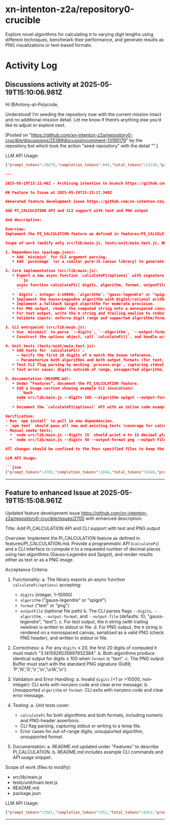 # xn-intenton-z2a/repository0-crucible
Explore novel algorithms for calculating π to varying digit lengths using different techniques, benchmark their performance, and generate results as PNG visualizations or text-based formats.
# Activity Log

## Discussions activity at 2025-05-19T15:10:06.981Z

Hi @Antony-at-Polycode,

Understood! I’m seeding the repository now with the current mission intact and no additional mission detail. Let me know if there’s anything else you’d like to adjust or explore next.

[Posted on "https://github.com/xn-intenton-z2a/repository0-crucible/discussions/2538#discussioncomment-13195179" by the repository bot which took the action "seed-repository" with the detail "".]

LLM API Usage:

```json
{"prompt_tokens":20479,"completion_tokens":849,"total_tokens":21328,"prompt_tokens_details":{"cached_tokens":0,"audio_tokens":0},"completion_tokens_details":{"reasoning_tokens":768,"audio_tokens":0,"accepted_prediction_tokens":0,"rejected_prediction_tokens":0}}```

---

2025-05-19T15:11:46Z - Archiving intentïon to branch https://github.com/xn-intenton-z2a/repository0-crucible/tree/intention-2025-05-19T15-11Z

## Feature to Issue at 2025-05-19T15:13:17.346Z

Generated feature development issue https://github.com/xn-intenton-z2a/repository0-crucible/issues/2705 with title:

Add PI_CALCULATION API and CLI support with text and PNG output

And description:

Overview:
Implement the PI_CALCULATION feature as defined in features/PI_CALCULATION.md. Provide a programmatic API (`calculatePi`) and a CLI interface to compute π to a requested number of decimal places using two algorithms (Gauss–Legendre and Spigot), and render results either as text or as a PNG image.

Scope of work (modify only src/lib/main.js, tests/unit/main.test.js, README.md, package.json):

1. Dependencies (package.json):
   • Add `minimist` for CLI argument parsing.
   • Add `pureimage` (or a similar pure-JS canvas library) to generate PNG output.

2. Core implementation (src/lib/main.js):
   • Export a new async function `calculatePi(options)` with signature:
     ```js
     async function calculatePi({ digits, algorithm, format, outputFile })
     ```
   • `digits`: integer 1–10000; `algorithm`: "gauss-legendre" or "spigot"; `format`: "text" or "png"; `outputFile` (optional file path).
   • Implement the Gauss–Legendre algorithm with BigInt/rational arithmetic for high-precision π.
   • Implement a fallback Spigot algorithm for moderate precision.
   • For PNG output, render the computed string onto a monospaced canvas (via pureimage), serialize to PNG, and write to `outputFile` or stdout.
   • For text output, write the π string and trailing newline to stdout or `outputFile`.
   • Validate inputs: enforce digit range and supported algorithm/format; on invalid input, throw an error or exit with nonzero code.

3. CLI entrypoint (src/lib/main.js):
   • Use `minimist` to parse `--digits`, `--algorithm`, `--output-format`, and `--output-file` flags (with defaults: 10, "gauss-legendre", "text").
   • Construct the options object, call `calculatePi()`, and handle writing output and error codes.

4. Unit tests (tests/unit/main.test.js):
   • Add tests for `calculatePi()`:
     – Verify the first 20 digits of π match the known reference.
     – Parameterize both algorithms and both output formats (for text, snapshot the string; for PNG, verify a valid PNG header in the result Buffer).
   • Test CLI flag parsing by mocking `process.argv`, capturing stdout or temporary files, and asserting correct invocation and exit codes.
   • Test error cases: digits outside of range, unsupported algorithm, unsupported format.

5. Documentation (README.md):
   • Under “Features”, document the PI_CALCULATION feature.
   • Add a Usage section showing example CLI invocations:
     ```bash
     node src/lib/main.js --digits 100 --algorithm spigot --output-format png --output-file pi100.png
     ```
   • Document the `calculatePi(options)` API with an inline code example.

Verification:
- Run `npm install` to pull in new dependencies.
- `npm test` should pass all new and existing tests (coverage for calculatePi, CLI behavior, error handling).
- Manual smoke tests:
  • `node src/lib/main.js --digits 15` should print π to 15 decimal places.
  • `node src/lib/main.js --digits 50 --output-format png --output-file pi50.png` should produce a valid PNG file.

All changes should be confined to the four specified files to keep the PR focused and reviewable.

LLM API Usage:

```json
{"prompt_tokens":4702,"completion_tokens":1844,"total_tokens":6546,"prompt_tokens_details":{"cached_tokens":0,"audio_tokens":0},"completion_tokens_details":{"reasoning_tokens":1024,"audio_tokens":0,"accepted_prediction_tokens":0,"rejected_prediction_tokens":0}}
```

---

## Feature to enhanced Issue at 2025-05-19T15:15:08.961Z

Updated feature development issue https://github.com/xn-intenton-z2a/repository0-crucible/issues/2705 with enhanced description:

Title: Add PI_CALCULATION API and CLI support with text and PNG output

Overview:
Implement the PI_CALCULATION feature as defined in features/PI_CALCULATION.md. Provide a programmatic API (`calculatePi`) and a CLI interface to compute π to a requested number of decimal places using two algorithms (Gauss–Legendre and Spigot), and render results either as text or as a PNG image.

Acceptance Criteria:
1. Functionality:
   a. The library exports an async function `calculatePi(options)` accepting:
      - `digits` (integer, 1–10000)
      - `algorithm` ("gauss-legendre" or "spigot")
      - `format` ("text" or "png")
      - `outputFile` (optional file path)
   b. The CLI parses flags `--digits`, `--algorithm`, `--output-format`, and `--output-file` (defaults: 10, "gauss-legendre", "text").
   c. For text output, the π string (with trailing newline) is written to stdout or file.
   d. For PNG output, the π string is rendered on a monospaced canvas, serialized as a valid PNG (check PNG header), and written to stdout or file.

2. Correctness:
   a. For any `digits` ≤ 20, the first 20 digits of computed π must match "3.1415926535897932384".
   b. Both algorithms produce identical output for digits ≤ 100 when `format` is "text".
   c. The PNG output Buffer must start with the standard PNG signature (0x89, 'P','N','G','\r','\n','\x1A','\n').

3. Validation and Error Handling:
   a. Invalid `digits` (<1 or >10000, non-integer): CLI exits with nonzero code and clear error message.
   b. Unsupported `algorithm` or `format`: CLI exits with nonzero code and clear error message.

4. Testing:
   a. Unit tests cover:
      - `calculatePi` for both algorithms and both formats, including numeric and PNG-header assertions.
      - CLI flag parsing, capturing stdout or writing to a temp file.
      - Error cases for out-of-range digits, unsupported algorithm, unsupported format.

5. Documentation:
   a. README.md updated under "Features" to describe PI_CALCULATION.
   b. README.md includes example CLI commands and API usage snippet.

Scope of work (files to modify):
- src/lib/main.js
- tests/unit/main.test.js
- README.md
- package.json

LLM API Usage:

```json
{"prompt_tokens":5501,"completion_tokens":951,"total_tokens":6452,"prompt_tokens_details":{"cached_tokens":0,"audio_tokens":0},"completion_tokens_details":{"reasoning_tokens":320,"audio_tokens":0,"accepted_prediction_tokens":0,"rejected_prediction_tokens":0}}
```

---

